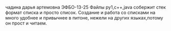 чадина дарья артемовна ЭФБО-13-25
Файлы py1,c++,java собержит стек формат списка и просто список. Создание и работа со списками на много удобнее и привычнее в питоне, нежели на других языках,потому он прост и читаем.
